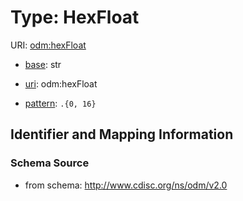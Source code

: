 # Type: HexFloat



URI: [odm:hexFloat](http://www.cdisc.org/ns/odm/v2.0/hexFloat)

* [base](https://w3id.org/linkml/base): str

* [uri](https://w3id.org/linkml/uri): odm:hexFloat



* [pattern](https://w3id.org/linkml/pattern): `.{0, 16}`






## Identifier and Mapping Information







### Schema Source


* from schema: http://www.cdisc.org/ns/odm/v2.0



